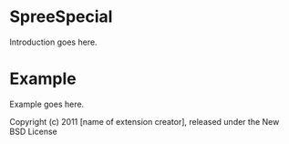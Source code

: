 SpreeSpecial
============

Introduction goes here.


Example
=======

Example goes here.


Copyright (c) 2011 [name of extension creator], released under the New BSD License
